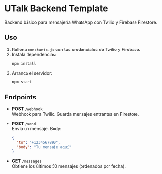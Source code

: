 # UTalk Backend Template

Backend básico para mensajería WhatsApp con Twilio y Firebase Firestore.

## Uso

1. Rellena `constants.js` con tus credenciales de Twilio y Firebase.
2. Instala dependencias:
   ```bash
   npm install
   ```
3. Arranca el servidor:
   ```bash
   npm start
   ```

## Endpoints

- **POST** `/webhook`  
  Webhook para Twilio. Guarda mensajes entrantes en Firestore.

- **POST** `/send`  
  Envía un mensaje. Body:
  ```json
  {
    "to": "+1234567890",
    "body": "Tu mensaje aquí"
  }
  ```

- **GET** `/messages`  
  Obtiene los últimos 50 mensajes (ordenados por fecha).
